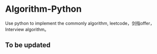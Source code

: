 # Algorithm-Python
Use python to implement the commonly algorithm, leetcode，剑指offer，Interview algorithm。

## To be updated
